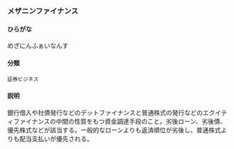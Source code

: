 <div style="display:none;">

## [あ行](securities-terms?id=あ行)
## [か行](securities-terms?id=か行)
## [さ行](securities-terms?id=さ行)
## [た行](securities-terms?id=た行)
## [な行](securities-terms?id=な行)
## [は行](securities-terms?id=は行)
## [ま行](securities-terms?id=ま行)

</div>

### メザニンファイナンス

#### ひらがな

めざにんふぁいなんす

#### 分類

`証券ビジネス`

#### 説明

銀行借入や社債発行などのデットファイナンスと普通株式の発行などのエクイティファイナンスの中間の性質をもつ資金調達手段のこと。劣後ローン、劣後債、優先株式などが該当する。一般的なローンよりも返済順位が劣後し、普通株式よりも配当支払いが優先される。

<div style="display:none;">

## [や行](securities-terms?id=や行)
## [ら行](securities-terms?id=ら行)
## [わ行](securities-terms?id=わ行)
## [英数字・記号](securities-terms?id=英数字・記号)

</div>

